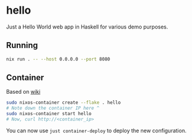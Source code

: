 # hello

Just a Hello World web app in Haskell for various demo purposes.

## Running

```sh
nix run . -- --host 0.0.0.0 --port 8080
```

## Container

Based on [wiki](https://wiki.nixos.org/wiki/NixOS_Containers#Define_and_create_nixos-container_from_a_Flake_file)

```sh
sudo nixos-container create --flake . hello
# Note down the container IP here ^
sudo nixos-container start hello
# Now, curl http://<container_ip>
```

You can now use `just container-deploy` to deploy the new configuration.
